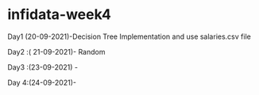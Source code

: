 # infidata-week4

Day1 (20-09-2021)-Decision Tree Implementation and use salaries.csv file 

Day2 :( 21-09-2021)- Random

Day3 :(23-09-2021) - 

Day 4:(24-09-2021)- 
